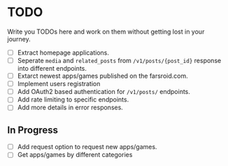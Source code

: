 
# TODO

Write you TODOs here and work on them without getting lost in your journey.

- [ ] Extract homepage applications.
- [ ] Seperate `media` and `related_posts` from ``/v1/posts/{post_id}`` response into different endpoints.
- [ ] Extarct newest apps/games published on the farsroid.com.
- [ ] Implement users registration
- [ ] Add OAuth2 based authentication for `/v1/posts/` endpoints.
- [ ] Add rate limiting to specific endpoints.
- [ ] Add more details in error responses.

## In Progress

- [ ] Add request option to request new apps/games.
- [ ] Get apps/games by different categories
